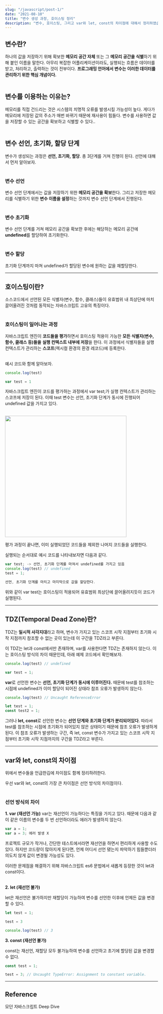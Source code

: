 ```yaml
---
slug: "/javascript/post-1/"
date: "2021-08-10"
title: "변수 생성 과정, 호이스팅 정리"
description: "변수, 호이스팅, 그리고 var와 let, const의 차이점에 대해서 정리하였습니다."
---
```


## 변수란?

하나의 값을 저장하기 위해 확보한 **메모리 공간 자체** 또는 그 **메모리 공간을 식별**하기 위해 붙인 이름을 말한다. 아무리 복잡한 어플리케이션이라도, 실행되는 흐름은 데이터를 받고, 처리하고, 출력하는 것이 전부이다. **프로그래밍 언어에서 변수는 이러한 데이터를 관리하기 위한 핵심 개념이다.**
<br></br>

## 변수를 이용하는 이유는?
메모리를 직접 건드리는 것은 시스템의 치명적 오류를 발생시킬 가능성이 높다. 게다가 메모리에 저장된 값의 주소가 매번 바뀌기 때문에 재사용이 힘들다. 변수를 사용하면 값을 저장할 수 있는 공간을 확보하고 식별할 수 있다..
<br></br>

## 변수 선언, 초기화, 할당 단계
변수가 생성되는 과정은 **선언, 초기화, 할당**. 총 3단계를 거쳐 진행이 된다. 선언에 대해서 먼저 알아보자.
<br></br>

### 변수 선언
변수 선언 단계에서는 값을 저장하기 위한 **메모리 공간을 확보**한다. 그리고 저장한 메모리를 식별하기 위한 **변수 이름을 설정**하는 것까지 변수 선언 단계에서 진행된다.
<br></br>

### 변수 초기화
변수 선언 단계를 거쳐 메모리 공간을 확보한 후에는 해당하는 메모리 공간에 **undefined**를 할당하여 초기화한다.
<br></br>

### 변수 할당
초기화 단계까지 마쳐 undefined가 할당된 변수에 원하는 값을 재할당한다.

<hr></hr>

## 호이스팅이란?
소스코드에서 선언된 모든 식별자(변수, 함수, 클래스)들이 유효범위 내 최상단에 마치 끌어올려진 것처럼 동작되는 자바스크립트 고유의 특징이다. 
<br></br>

### 호이스팅이 일어나는 과정

자바스크립트 엔진이 **코드들을 평가**하면서 호이스팅 적용이 가능한 **모든 식별자(변수, 함수, 클래스 등)들을** **실행 컨텍스트 내부에 저장**을 한다. 이 과정에서 식별자들을 실행 컨텍스트가 관리하는 **스코프**(렉시컬 환경의 환경 레코드)에 등록한다. 
<br></br>

예시 코드와 함께 알아보자.

```javascript
console.log(test)

var test = 1
```

자바스크립트 엔진이 코드를 평가하는 과정에서 var test;가 실행 컨텍스트가 관리하는 스코프에 저장이 된다. 이때 test 변수는 선언, 초기화 단계가 동시에 진행되어 undefined 값을 가지고 있다.
<br></br>

<img src="https://images.velog.io/images/moon3356/post/5d372a56-7ab7-4a3c-a85c-cde3049f5c60/Moon%20(2).jpg" width="400" />

평가 과정이 끝나면, 이미 실행되었던 코드들을 제외한 나머지 코드들을 실행한다.

실행되는 순서대로 예시 코드를 나타내보자면 다음과 같다.

```javascript
var test; -> 선언, 초기화 단계를 마쳐서 undefined를 가지고 있음
console.log(test) // undefined
test = 1;

선언, 초기화 단계를 마치고 마지막으로 값을 할당한다.
```

위와 같이 var test는 호이스팅이 적용되어 유효범위 최상단에 끌어올려지듯이 코드가 실행된다.

---

## TDZ(Temporal Dead Zone)란?

TDZ는 **일시적 사각지대**라고 하며, 변수가 가지고 있는 스코프 시작 지점부터 초기화 시작 지점까지 참조할 수 없는 곳이 있는데 이 구간을 TDZ라고 부른다.

이 TDZ는 let과 const에서만 존재하며, var를 사용한다면 TDZ는 존재하지 않는다. 이는 호이스팅 방식의 차이 때문인데, 아래 예제 코드에서 확인해보자.


```javascript
console.log(test) // undefined

var test = 1;

```

**var**로 선언한 변수는 **선언, 초기화 단계가 동시에 이루어진다.** 때문에 test를 참조하는 시점에 undefined가 이미 할당이 되어진 상태라 참조 오류가 발생하지 않는다.

```javascript
console.log(test) // Uncaught ReferenceError

let test = 1;
const test2 = 1;
```

그러나 **let, const**로 선언한 변수는 **선언 단계와 초기화 단계가 분리되어있다**. 따라서 test를 참조하는 시점에 초기화가 되어있지 않은 상태이기 때문에 참조 오류가 발생하게 된다. 이 참조 오류가 발생하는 구간, 즉 let, const 변수가 가지고 있는 스코프 시작 지점부터 초기화 시작 지점까지의 구간을 TDZ라고 부른다.

---
## var와 let, const의 차이점
위에서 변수들을 언급한김에 차이점도 함께 정리하려한다.

우선 var와 let, const의 가장 큰 차이점은 선언 방식의 차이점이다.<br></br>


### 선언 방식의 차이
**1. var (재선언 가능)**
var는 재선언이 가능하다는 특징을 가지고 있다. 때문에 다음과 같이 같은 이름의 변수를 두 번 선언하더라도 에러가 발생하지 않는다.

```javascript
var a = 1;
var a = 3; 에러 발생 X
```


프로젝트 규모가 작거나, 간단한 테스트에서라면 재선언을 하면서 편리하게 사용할 수도 있다. 하지만 코드량이 많아지게 된다면, 언제 어디서 선언 됐는지 파악하기 힘들뿐더러 의도치 않게 값이 변경될 가능성도 있다.

이러한 문제점을 해결하기 위해 자바스크립트 es6 문법에서 새롭게 등장한 것이 let과 const이다.
<br></br>

**2. let (재선언 불가)**

let은 재선언은 불가하지만 재할당이 가능하여 변수를 선언한 이후에 언제든 값을 변경할 수 있다.

```javascript
let test = 1;

test = 3

console.log(test) // 3
```
**3. const (재선언 불가)**

const는 재선언, 재할당 모두 불가능하여 변수를 선언하고 초기에 할당된 값을 변경할 수 없다.

```javascript
const test = 1;

test = 3; // Uncaught TypeError: Assignment to constant variable.
```

<hr></hr>

## Reference
모던 자바스크립트 Deep Dive
<br></br>
